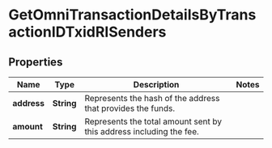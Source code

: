 

# GetOmniTransactionDetailsByTransactionIDTxidRISenders


## Properties

| Name | Type | Description | Notes |
|------------ | ------------- | ------------- | -------------|
|**address** | **String** | Represents the hash of the address that provides the funds. |  |
|**amount** | **String** | Represents the total amount sent by this address including the fee. |  |



